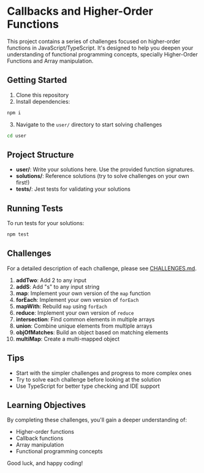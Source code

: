# Callbacks and Higher-Order Functions

This project contains a series of challenges focused on higher-order functions in JavaScript/TypeScript. It's designed to help you deepen your understanding of functional programming concepts, specially Higher-Order Functions and Array manipulation.

## Getting Started

1. Clone this repository
2. Install dependencies:

```bash
npm i
```

3. Navigate to the `user/` directory to start solving challenges

```bash
cd user
```

## Project Structure

- **user/**: Write your solutions here. Use the provided function signatures.
- **solutions/**: Reference solutions (try to solve challenges on your own first!)
- **tests/**: Jest tests for validating your solutions

## Running Tests

To run tests for your solutions:

```bash
npm test
```

## Challenges

For a detailed description of each challenge, please see [CHALLENGES.md](./CHALLENGES.md).

1. **addTwo**: Add 2 to any input
2. **addS**: Add "s" to any input string
3. **map**: Implement your own version of the `map` function
4. **forEach**: Implement your own version of `forEach`
5. **mapWith**: Rebuild `map` using `forEach`
6. **reduce**: Implement your own version of `reduce`
7. **intersection**: Find common elements in multiple arrays
8. **union**: Combine unique elements from multiple arrays
9. **objOfMatches**: Build an object based on matching elements
10. **multiMap**: Create a multi-mapped object

## Tips

- Start with the simpler challenges and progress to more complex ones
- Try to solve each challenge before looking at the solution
- Use TypeScript for better type checking and IDE support

## Learning Objectives

By completing these challenges, you'll gain a deeper understanding of:

- Higher-order functions
- Callback functions
- Array manipulation
- Functional programming concepts

Good luck, and happy coding!
